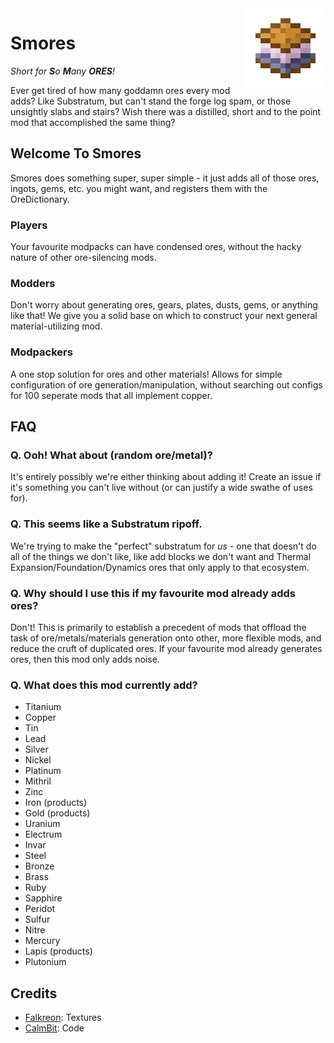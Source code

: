 <img src="doc/logo.png" height=128 width=128 align="right">

# Smores

_Short for **S**o **M**any **ORES**!_

Ever get tired of how many goddamn ores every mod adds? Like Substratum, but can't stand the forge log spam, or those unsightly slabs and stairs? Wish there was a distilled, short and to the point mod that accomplished the same thing?

## Welcome To Smores
Smores does something super, super simple - it just adds all of those ores, ingots, gems, etc. you might want, and registers them with the OreDictionary.

### Players
Your favourite modpacks can have condensed ores, without the hacky nature of other ore-silencing mods.

### Modders
Don't worry about generating ores, gears, plates, dusts, gems, or anything like that! We give you a solid base on which to construct your next general material-utilizing mod.

### Modpackers
A one stop solution for ores and other materials! Allows for simple configuration of ore generation/manipulation, without searching out configs for 100 seperate mods that all implement copper.

## FAQ
### Q. Ooh! What about (random ore/metal)?
It's entirely possibly we're either thinking about adding it! Create an issue if it's something you can't live without (or can justify a wide swathe of uses for).

### Q. This seems like a Substratum ripoff.
We're trying to make the "perfect" substratum for *us* - one that doesn't do all of the things we don't like, like add blocks we don't want and Thermal Expansion/Foundation/Dynamics ores that only apply to that ecosystem. 

### Q. Why should I use this if my favourite mod already adds ores?
Don't! This is primarily to establish a precedent of mods that offload the task of ore/metals/materials generation onto other, more flexible mods, and reduce the cruft of duplicated ores. If your favourite mod already generates ores, then this mod only adds noise.

### Q. What does this mod currently add?
* Titanium
* Copper
* Tin
* Lead
* Silver
* Nickel
* Platinum
* Mithril
* Zinc
* Iron (products)
* Gold (products)
* Uranium
* Electrum
* Invar
* Steel
* Bronze
* Brass
* Ruby
* Sapphire
* Peridot
* Sulfur
* Nitre
* Mercury
* Lapis (products)
* Plutonium


## Credits

* [Falkreon](https://github.com/Falkreon): Textures
* [CalmBit](https://github.com/CalmBit): Code
